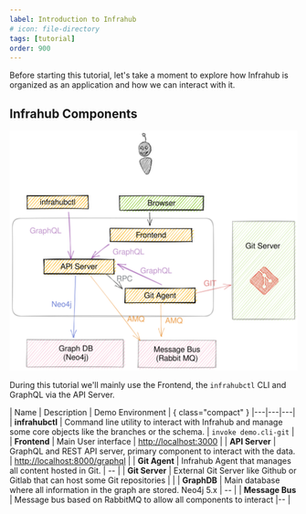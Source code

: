 ```yaml
---
label: Introduction to Infrahub
# icon: file-directory
tags: [tutorial]
order: 900
---
```


Before starting this tutorial, let's take a moment to explore how Infrahub is organized as an application and how we can interact with it.

## Infrahub Components

![](../media/high_level_architecture.excalidraw.svg)

During this tutorial we'll mainly use the Frontend, the `infrahubctl` CLI and GraphQL via the API Server.

| Name | Description | Demo Environment | { class="compact" }
|---|---|---|
| **infrahubctl** | Command line utility to interact with Infrahub and manage some core objects like the branches or the schema. | `invoke demo.cli-git` |
| **Frontend** | Main User interface |  [http://localhost:3000](http://localhost:3000) |
| **API Server** | GraphQL and REST API server, primary component to interact with the data. |  [http://localhost:8000/graphql](http://localhost:8000/graphql) |
| **Git Agent** | Infrahub Agent that manages all content hosted in Git.  |  -- |
| **Git Server** | External Git Server like Github or Gitlab that can host some Git repositories  |  |
| **GraphDB** | Main database where all information in the graph are stored. Neo4j 5.x | -- |
| **Message Bus** | Message bus based on RabbitMQ to allow all components to interact |-- |
